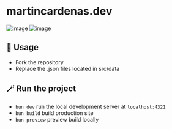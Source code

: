 # martincardenas.dev
![image](https://img.shields.io/badge/Astro-0C1222?style=for-the-badge&logo=astro&logoColor=FDFDFE)
![image](https://img.shields.io/badge/Tailwind_CSS-38B2AC?style=for-the-badge&logo=tailwind-css&logoColor=white)

## 🚀 Usage
* Fork the repository
* Replace the .json files located in src/data

## 🪄 Run the project
* ``bun dev`` run the local development server at ```localhost:4321```
* ``bun build`` build production site
* ``bun preview`` preview build locally
